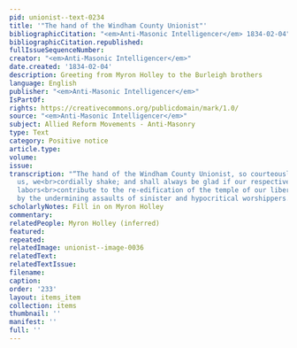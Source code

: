 ```yaml
---
pid: unionist--text-0234
title: '"The hand of the Windham County Unionist"'
bibliographicCitation: "<em>Anti-Masonic Intelligencer</em> 1834-02-04"
bibliographicCitation.republished: 
fullIssueSequenceNumber: 
creator: "<em>Anti-Masonic Intelligencer</em>"
date.created: '1834-02-04'
description: Greeting from Myron Holley to the Burleigh brothers
language: English
publisher: "<em>Anti-Masonic Intelligencer</em>"
IsPartOf: 
rights: https://creativecommons.org/publicdomain/mark/1.0/
source: "<em>Anti-Masonic Intelligencer</em>"
subject: Allied Reform Movements - Anti-Masonry
type: Text
category: Positive notice
article.type: 
volume: 
issue: 
transcription: "“The hand of the Windham County Unionist, so courteously proffered
  us, we<br>cordially shake; and shall always be glad if our respective editorial
  labors<br>contribute to the re-edification of the temple of our liberties, now becoming<br>ruinous,
  by the undermining assaults of sinister and hypocritical worshippers.”"
scholarlyNotes: Fill in on Myron Holley
commentary: 
relatedPeople: Myron Holley (inferred)
featured: 
repeated: 
relatedImage: unionist--image-0036
relatedText: 
relatedTextIssue: 
filename: 
caption: 
order: '233'
layout: items_item
collection: items
thumbnail: ''
manifest: ''
full: ''
---
```

